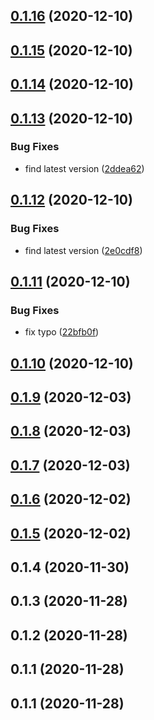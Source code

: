 ## [0.1.16](https://github.com/MOXA-ISD/thingspro-cloud-node-sdk/compare/v0.1.15...v0.1.16) (2020-12-10)

## [0.1.15](https://github.com/MOXA-ISD/thingspro-cloud-node-sdk/compare/v0.1.14...v0.1.15) (2020-12-10)

## [0.1.14](https://github.com/MOXA-ISD/thingspro-cloud-node-sdk/compare/v0.1.13...v0.1.14) (2020-12-10)

## [0.1.13](https://github.com/MOXA-ISD/thingspro-cloud-node-sdk/compare/v0.1.12...v0.1.13) (2020-12-10)


### Bug Fixes

* find latest version ([2ddea62](https://github.com/MOXA-ISD/thingspro-cloud-node-sdk/commit/2ddea62eadebc3f6ffeb8c394854e599f8c87233))

## [0.1.12](https://github.com/MOXA-ISD/thingspro-cloud-node-sdk/compare/v0.1.11...v0.1.12) (2020-12-10)


### Bug Fixes

* find latest version ([2e0cdf8](https://github.com/MOXA-ISD/thingspro-cloud-node-sdk/commit/2e0cdf89f69ec490d7605c5e52f45c14081a34be))

## [0.1.11](https://github.com/MOXA-ISD/thingspro-cloud-node-sdk/compare/v0.1.10...v0.1.11) (2020-12-10)


### Bug Fixes

* fix typo ([22bfb0f](https://github.com/MOXA-ISD/thingspro-cloud-node-sdk/commit/22bfb0f410c39105b6b74e3742a4e647dfb2164f))

## [0.1.10](https://github.com/MOXA-ISD/thingspro-cloud-node-sdk/compare/v0.1.9...v0.1.10) (2020-12-10)

## [0.1.9](https://github.com/MOXA-ISD/thingspro-cloud-node-sdk/compare/v0.1.8...v0.1.9) (2020-12-03)

## [0.1.8](https://github.com/MOXA-ISD/thingspro-cloud-node-sdk/compare/v0.1.7...v0.1.8) (2020-12-03)

## [0.1.7](https://github.com/MOXA-ISD/thingspro-cloud-node-sdk/compare/v0.1.6...v0.1.7) (2020-12-03)

## [0.1.6](https://github.com/MOXA-ISD/thingspro-cloud-node-sdk/compare/v0.1.4...v0.1.6) (2020-12-02)

## [0.1.5](https://github.com/MOXA-ISD/thingspro-cloud-node-sdk/compare/v0.1.4...v0.1.5) (2020-12-02)

## 0.1.4 (2020-11-30)

## 0.1.3 (2020-11-28)

## 0.1.2 (2020-11-28)

## 0.1.1 (2020-11-28)

## 0.1.1 (2020-11-28)

